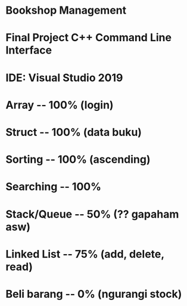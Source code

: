 # Bookshop Management

# Final Project C++ Command Line Interface

# IDE: Visual Studio 2019

# Array -- 100% (login)

# Struct -- 100% (data buku)

# Sorting -- 100% (ascending)

# Searching -- 100%

# Stack/Queue -- 50% (?? gapaham asw)

# Linked List -- 75% (add, delete, read)

# Beli barang -- 0% (ngurangi stock)